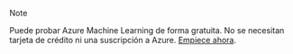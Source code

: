 > [!NOTE]
> Puede probar Azure Machine Learning de forma gratuita. No se necesitan tarjeta de crédito ni una suscripción a Azure. <a href="https://studio.azureml.net/?selectAccess=true&o=2" target="_blank">Empiece ahora</a>.
> 
> 


